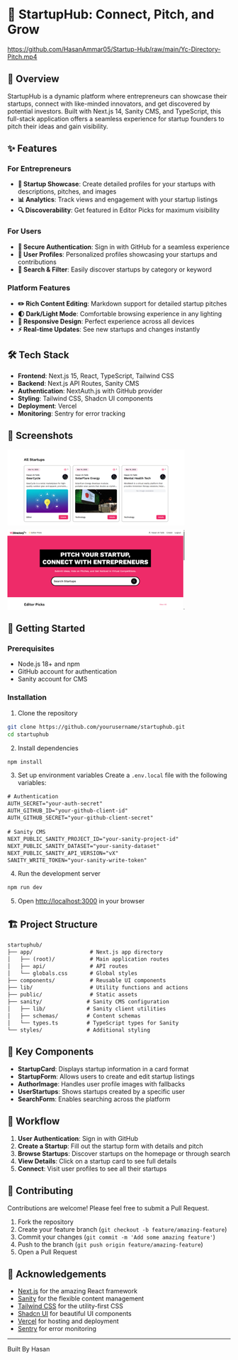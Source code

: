 # 🚀 StartupHub: Connect, Pitch, and Grow

https://github.com/HasanAmmar05/Startup-Hub/raw/main/Yc-Directory-Pitch.mp4

## 🌟 Overview

StartupHub is a dynamic platform where entrepreneurs can showcase their startups, connect with like-minded innovators, and get discovered by potential investors. Built with Next.js 14, Sanity CMS, and TypeScript, this full-stack application offers a seamless experience for startup founders to pitch their ideas and gain visibility.

## ✨ Features

### For Entrepreneurs

- **🎯 Startup Showcase**: Create detailed profiles for your startups with descriptions, pitches, and images
- **📊 Analytics**: Track views and engagement with your startup listings
- **🔍 Discoverability**: Get featured in Editor Picks for maximum visibility

### For Users

- **🔐 Secure Authentication**: Sign in with GitHub for a seamless experience
- **👥 User Profiles**: Personalized profiles showcasing your startups and contributions
- **🔎 Search & Filter**: Easily discover startups by category or keyword

### Platform Features

- **✏️ Rich Content Editing**: Markdown support for detailed startup pitches
- **🌓 Dark/Light Mode**: Comfortable browsing experience in any lighting
- **📱 Responsive Design**: Perfect experience across all devices
- **⚡ Real-time Updates**: See new startups and changes instantly

## 🛠️ Tech Stack

- **Frontend**: Next.js 15, React, TypeScript, Tailwind CSS
- **Backend**: Next.js API Routes, Sanity CMS
- **Authentication**: NextAuth.js with GitHub provider
- **Styling**: Tailwind CSS, Shadcn UI components
- **Deployment**: Vercel
- **Monitoring**: Sentry for error tracking

## 📸 Screenshots

<div style="display: flex; gap: 10px; flex-wrap: wrap;">
  <img src="./Screenshot 2025-03-14 120904.png" alt="Home Page" width="400"/>
  <img src="./image.png" alt="Startup Details" width="400"/>
</div>

## 🚀 Getting Started

### Prerequisites

- Node.js 18+ and npm
- GitHub account for authentication
- Sanity account for CMS

### Installation

1. Clone the repository

```bash
git clone https://github.com/yourusername/startuphub.git
cd startuphub
```

2. Install dependencies

```bash
npm install
```

3. Set up environment variables
   Create a `.env.local` file with the following variables:

```
# Authentication
AUTH_SECRET="your-auth-secret"
AUTH_GITHUB_ID="your-github-client-id"
AUTH_GITHUB_SECRET="your-github-client-secret"

# Sanity CMS
NEXT_PUBLIC_SANITY_PROJECT_ID="your-sanity-project-id"
NEXT_PUBLIC_SANITY_DATASET="your-sanity-dataset"
NEXT_PUBLIC_SANITY_API_VERSION="vX"
SANITY_WRITE_TOKEN="your-sanity-write-token"
```

4. Run the development server

```bash
npm run dev
```

5. Open [http://localhost:3000](http://localhost:3000) in your browser

## 🏗️ Project Structure

```
startuphub/
├── app/                  # Next.js app directory
│   ├── (root)/           # Main application routes
│   ├── api/              # API routes
│   └── globals.css       # Global styles
├── components/           # Reusable UI components
├── lib/                  # Utility functions and actions
├── public/               # Static assets
├── sanity/              # Sanity CMS configuration
│   ├── lib/             # Sanity client utilities
│   ├── schemas/         # Content schemas
│   └── types.ts         # TypeScript types for Sanity
└── styles/              # Additional styling
```

## 🧩 Key Components

- **StartupCard**: Displays startup information in a card format
- **StartupForm**: Allows users to create and edit startup listings
- **AuthorImage**: Handles user profile images with fallbacks
- **UserStartups**: Shows startups created by a specific user
- **SearchForm**: Enables searching across the platform

## 🔄 Workflow

1. **User Authentication**: Sign in with GitHub
2. **Create a Startup**: Fill out the startup form with details and pitch
3. **Browse Startups**: Discover startups on the homepage or through search
4. **View Details**: Click on a startup card to see full details
5. **Connect**: Visit user profiles to see all their startups

## 🤝 Contributing

Contributions are welcome! Please feel free to submit a Pull Request.

1. Fork the repository
2. Create your feature branch (`git checkout -b feature/amazing-feature`)
3. Commit your changes (`git commit -m 'Add some amazing feature'`)
4. Push to the branch (`git push origin feature/amazing-feature`)
5. Open a Pull Request


## 🙏 Acknowledgements

- [Next.js](https://nextjs.org/) for the amazing React framework
- [Sanity](https://www.sanity.io/) for the flexible content management
- [Tailwind CSS](https://tailwindcss.com/) for the utility-first CSS
- [Shadcn UI](https://ui.shadcn.com/) for beautiful UI components
- [Vercel](https://vercel.com/) for hosting and deployment
- [Sentry](https://sentry.io/) for error monitoring

---

Built By Hasan

